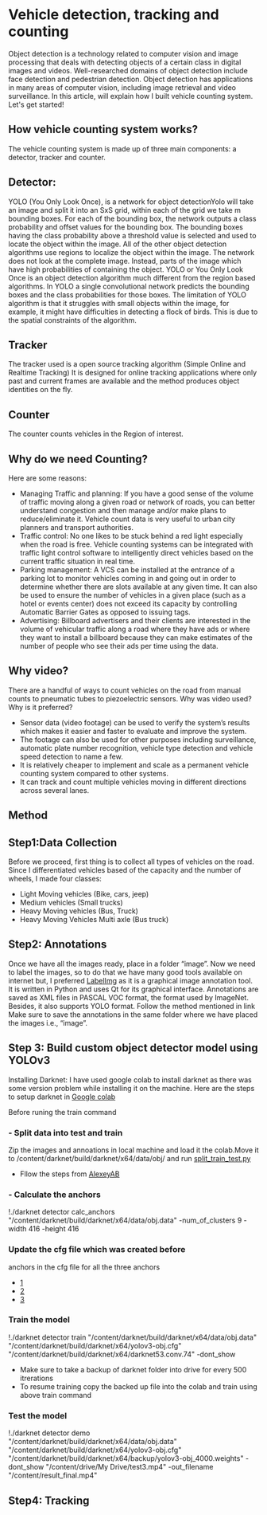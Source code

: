# Vehicle detection, tracking and counting
Object detection is a technology related to computer vision and image processing that deals with detecting objects of a certain class in digital images and videos.
Well-researched domains of object detection include face detection and pedestrian detection. Object detection has applications in many areas of computer vision, including image retrieval and video surveillance.
In this article, will explain how I built vehicle counting system. Let's get started!

## How vehicle counting system works?
The vehicle counting system is made up of three main components: a detector, tracker and counter. 
## Detector: 
YOLO (You Only Look Once), is a network for object detectionYolo will take an image and split it into an SxS grid, within each of the grid we take m bounding boxes. For each of the bounding box, the network outputs a class probability and offset values for the bounding box. The bounding boxes having the class probability above a threshold value is selected and used to locate the object within the image.
All of the other object detection algorithms use regions to localize the object within the image. The network does not look at the complete image. Instead, parts of the image which have high probabilities of containing the object. YOLO or You Only Look Once is an object detection algorithm much different from the region based algorithms. In YOLO a single convolutional network predicts the bounding boxes and the class probabilities for those boxes.
The limitation of YOLO algorithm is that it struggles with small objects within the image, for example, it might have difficulties in detecting a flock of birds. This is due to the spatial constraints of the algorithm.

## Tracker
The tracker used is a open source tracking algorithm (Simple Online and Realtime Tracking) It is designed for online tracking applications where only past and current frames are available and the method produces object identities on the fly.

## Counter
The counter counts vehicles in the Region of interest.

## Why do we need Counting?
Here are some reasons:
-	Managing Traffic and planning: If you have a good sense of the volume of traffic moving along a given road or network of roads, you can better understand congestion and then manage and/or make plans to reduce/eliminate it. Vehicle count data is very useful to urban city planners and transport authorities.
-	Traffic control: No one likes to be stuck behind a red light especially when the road is free. Vehicle counting systems can be integrated with traffic light control software to intelligently direct vehicles based on the current traffic situation in real time.
-	Parking management: A VCS can be installed at the entrance of a parking lot to monitor vehicles coming in and going out in order to determine whether there are slots available at any given time. It can also be used to ensure the number of vehicles in a given place (such as a hotel or events center) does not exceed its capacity by controlling Automatic Barrier Gates as opposed to issuing tags.
-	Advertising: Billboard advertisers and their clients are interested in the volume of vehicular traffic along a road where they have ads or where they want to install a billboard because they can make estimates of the number of people who see their ads per time using the data.

## Why video?
There are a handful of ways to count vehicles on the road from manual counts to pneumatic tubes to piezoelectric sensors. Why was video used? Why is it preferred?
-	Sensor data (video footage) can be used to verify the system’s results which makes it easier and faster to evaluate and improve the system.
-	The footage can also be used for other purposes including surveillance, automatic plate number recognition, vehicle type detection and vehicle speed detection to name a few.
-	It is relatively cheaper to implement and scale as a permanent vehicle counting system compared to other systems.
-	It can track and count multiple vehicles moving in different directions across several lanes.

## Method
## Step1:Data Collection
Before we proceed, first thing is to collect all types of vehicles on the road. Since I differentiated vehicles based of the capacity and the number of wheels, I made four classes:
- Light Moving vehicles (Bike, cars, jeep)
-	Medium vehicles (Small trucks)
-	Heavy Moving vehicles (Bus, Truck)
-	Heavy Moving Vehicles Multi axle (Bus truck)

## Step2: Annotations
Once we have all the images ready, place in a folder “image”. Now we need to label the images, so to do that we have many good tools available on internet but, I preferred [LabelImg](https://github.com/tzutalin/labelImg) as it is a graphical image annotation tool. It is written in Python and uses Qt for its graphical interface. Annotations are saved as XML files in PASCAL VOC format, the format used by ImageNet. Besides, it also supports YOLO format. Follow the method mentioned in link
Make sure to save the annotations in the same folder where we have placed the images i.e., “image”.

## Step 3: Build custom object detector model using YOLOv3
Installing Darknet: I have used google colab to install darknet as there was some version problem while installing it on the machine. Here are the steps to setup darknet in [Google colab](https://github.com/k-Shubha/Vehicle-Counting/blob/master/darknet_custom_training.ipynb)

Before runing the train command
### - Split data into test and train
Zip the images and annoations in local machine and load it the colab.Move it to /content/darknet/build/darknet/x64/data/obj/ and run [split_train_test.py](https://github.com/k-Shubha/Vehicle-Counting/blob/master/split_train_test.py)
- Fllow the steps from [AlexeyAB](https://github.com/AlexeyAB/darknet#how-to-train-to-detect-your-custom-objects)

### - Calculate the anchors
!./darknet detector calc_anchors "/content/darknet/build/darknet/x64/data/obj.data" -num_of_clusters 9 -width 416 -height 416

### Update the cfg file which was created before
anchors in the cfg file for all the three anchors 
- [1](https://github.com/k-Shubha/Vehicle-Counting/blob/9e12065162edaf7c39319957df76939f10f9610b/yolov3-obj.cfg#L782)
- [2](https://github.com/k-Shubha/Vehicle-Counting/blob/9e12065162edaf7c39319957df76939f10f9610b/yolov3-obj.cfg#L609)
- [3](https://github.com/k-Shubha/Vehicle-Counting/blob/9e12065162edaf7c39319957df76939f10f9610b/yolov3-obj.cfg#L695)


### Train the model
!./darknet detector train "/content/darknet/build/darknet/x64/data/obj.data" "/content/darknet/build/darknet/x64/yolov3-obj.cfg" "/content/darknet/build/darknet/x64/darknet53.conv.74" -dont_show
- Make sure to take a backup of darknet folder into drive for every 500 itrerations
- To resume training copy the backed up file into the colab and train using above train command

### Test the model 
!./darknet detector demo  "/content/darknet/build/darknet/x64/data/obj.data" "/content/darknet/build/darknet/x64/yolov3-obj.cfg" "/content/darknet/build/darknet/x64/backup/yolov3-obj_4000.weights" -dont_show "/content/drive/My Drive/test3.mp4" -out_filename "/content/result_final.mp4"

## Step4: Tracking










